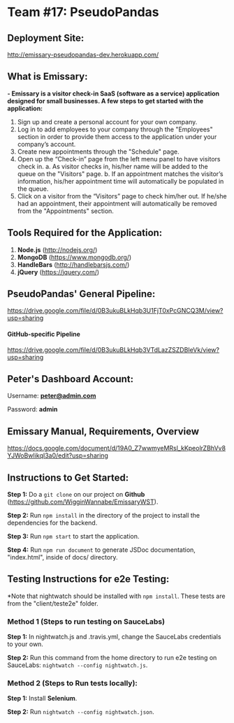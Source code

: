 # Team #17: PseudoPandas


## Deployment Site: 
http://emissary-pseudopandas-dev.herokuapp.com/


## What is Emissary:
**-	Emissary is a visitor check-in SaaS (software as a service) application designed for small businesses. A few steps to get started with the application:**
1.	Sign up and create a personal account for your own company.
2.	Log in to add employees to your company through the "Employees" section in order to provide them access to the application under your company’s account.
3.	Create new appointments through the "Schedule" page.
4.	Open up the “Check-in” page from the left menu panel to have visitors check in.
  a.	As visitor checks in, his/her name will be added to the queue on the "Visitors" page.
  b.	If an appointment matches the visitor’s information, his/her appointment time will automatically be populated in the queue.
5.	Click on a visitor from the “Visitors” page to check him/her out. If he/she had an appointment, their appointment will automatically be removed from the "Appointments" section.


## Tools Required for the Application:
1. **Node.js** (http://nodejs.org/)
2. **MongoDB** (https://www.mongodb.org/)
3. **HandleBars** (http://handlebarsjs.com/)
4. **jQuery** (https://jquery.com/)


## PseudoPandas' General Pipeline:
https://drive.google.com/file/d/0B3ukuBLkHqb3U1FjT0xPcGNCQ3M/view?usp=sharing

#### GitHub-specific Pipeline
https://drive.google.com/file/d/0B3ukuBLkHqb3VTdLazZSZDBIeVk/view?usp=sharing


## Peter's Dashboard Account:
Username: **peter@admin.com**

Password: **admin**


## Emissary Manual, Requirements, Overview
https://docs.google.com/document/d/19A0_Z7wwmyeMRsl_kKpeolrZBhVv8YJWoBwIikqI3a0/edit?usp=sharing


## Instructions to Get Started:
**Step 1:** Do a `git clone` on our project on **Github** (https://github.com/WigginWannabe/EmissaryWST).

**Step 2:** Run `npm install` in the directory of the project to install the dependencies for the backend.

**Step 3:** Run `npm start` to start the application.

**Step 4:** Run `npm run document` to generate JSDoc documentation, "index.html", inside of docs/ directory.


## Testing Instructions for e2e Testing:
*Note that nightwatch should be installed with `npm install`. These tests are from the "client/teste2e" folder.

### Method 1 (Steps to run testing on SauceLabs)
**Step 1:** In nightwatch.js and .travis.yml, change the SauceLabs credentials to your own.

**Step 2:** Run this command from the home directory to run e2e testing on SauceLabs: `nightwatch --config nightwatch.js`.

### Method 2 (Steps to Run tests locally):
**Step 1:** Install **Selenium**.

**Step 2:** Run `nightwatch --config nightwatch.json`.
 
